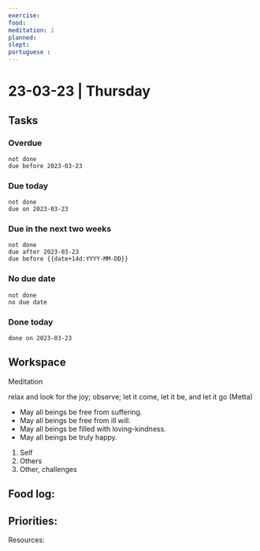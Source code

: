 ```yaml
---
exercise: 
food:
meditation: 1
planned:
slept:
portuguese :
---
```


# 23-03-23 | Thursday

## Tasks
### Overdue
```tasks
not done
due before 2023-03-23
```

### Due today
```tasks
not done
due on 2023-03-23
```

### Due in the next two weeks
```tasks
not done
due after 2023-03-23
due before {{date+14d:YYYY-MM-DD}}
```

### No due date
```tasks
not done
no due date
```

### Done today
```tasks
done on 2023-03-23
```

## Workspace

Meditation 

relax and look for the joy; observe; let it come, let it be, and let it go
(Metta)
-   May all beings be free from suffering.
-   May all beings be free from ill will.
-   May all beings be filled with loving-kindness.
-   May all beings be truly happy.

1. Self
2. Others
3. Other, challenges

Food log:
- 

Priorities:
- 

Resources: